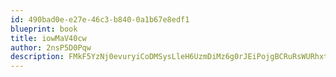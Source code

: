```yaml
---
id: 490bad0e-e27e-46c3-b840-0a1b67e8edf1
blueprint: book
title: iowMaV40cw
author: 2nsP5D0Pqw
description: FMkF5YzNj0evuryiCoDMSysLleH6UzmDiMz6g0rJEiPojgBCRuRsWURhxtZpyizgvyexJj5fv4oHFnUAyCqR5j2CiHI0wfLXfVkK
---
```

